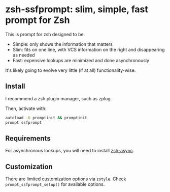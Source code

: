 # zsh-ssfprompt: slim, simple, fast prompt for Zsh

This is prompt for zsh designed to be:
- Simple: only shows the information that matters
- Slim: fits on one line, with VCS information on the right and disappearing as needed
- Fast: expensive lookups are minimized and done asynchronously

It's likely going to evolve very little (if at all) functionality-wise.

## Install

I recommend a zsh plugin manager, such as zplug.

Then, activate with:

```sh
autoload -U promptinit && promptinit
prompt ssfprompt
```

## Requirements

For asynchronous lookups, you will need to install [zsh-async](https://github.com/mafredri/zsh-async).

## Customization

There are limited customization options via `zstyle`. Check `prompt_ssfprompt_setup()` for available options.
